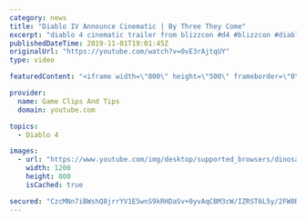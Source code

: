 ```yaml
---
category: news
title: "Diablo IV Announce Cinematic | By Three They Come"
excerpt: "diablo 4 cinematic trailer from blizzcon #d4 #blizzcon #diablo."
publishedDateTime: 2019-11-01T19:01:45Z
originalUrl: "https://youtube.com/watch?v=0vE3rAjtqUY"
type: video

featuredContent: "<iframe width=\"800\" height=\"500\" frameborder=\"0\" src=\"https://www.youtube.com/embed/0vE3rAjtqUY\" allow=\"accelerometer; autoplay; encrypted-media; gyroscope; picture-in-picture\" allowfullscreen></iframe>"

provider:
  name: Game Clips And Tips
  domain: youtube.com

topics:
  - Diablo 4

images:
  - url: "https://www.youtube.com/img/desktop/supported_browsers/dinosaur.png"
    width: 1200
    height: 800
    isCached: true

secured: "CzcMNn7iBWshQ8jrrYV1E5wnS9kRHDaSv+0yvAqCBM3cW/IZRST6L5y/2FW0RyktIy+fdC0Fhm0Vn6kWjJpEPFJFK/U56DXRtFYxmZppoauj7pncVd/p7PJKCHAHzhJz6D56MlZdhqRdzTc1NcwSsLnQhhR6DTygLZ2JxhbJaS0aFmwVK1mKoW1CyoSCIB9ZA6btgeOGfS1AFMj6/HbSGBKlQEMYlS4IcnP1NOS5dJC1pC1tEI6ffQunFjzvCgbYQTxlnSYhN1c+llUrv/3Cz+umV1wUE98bru9SV2VD1GWDjoOj7fLNcDXchHfMA6bTFtV1CVeoMgxHLEcPKYjbiCa0HyS1GJqNUBb/xqI/bv14RMfTpMvZ2WoVLJIyFAtNYFCJlXBvPmVTYVjY/tS1HA==;lIQlDKG9tYFtKbI/hwrbTA=="
---
```



